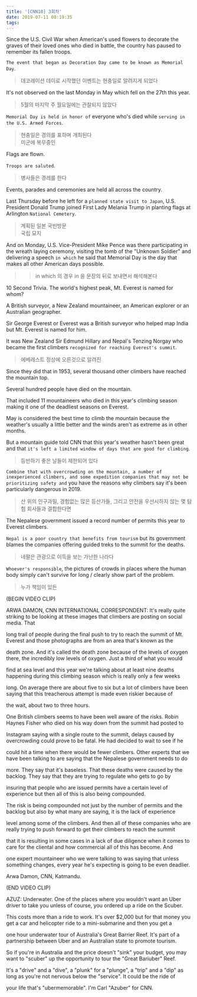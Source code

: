 ```yaml
---
title: '[CNN10] 3회차'
date: 2019-07-11 08:19:35
tags:
---
```


Since the U.S. Civil War when American's used flowers to decorate the graves of their loved ones who died in battle, the country has paused to remember its fallen troops.  

`The event that began as Decoration Day came to be known as Memorial Day`.  
> 데코레이션 데이로 시작했던 이벤트는 현충일로 알려지게 되었다  

It's not observed on the last Monday in May which fell on the 27th this year.  
> 5월의 마지막 주 월요일에는 관찰되지 않았다 

`Memorial Day is held in honor of` everyone who's died while `serving in the U.S. Armed Forces`.  
> 현충일은 경의를 표하며 개최된다  
> 미군에 복무중인  

Flags are flown.  

`Troops are saluted`.  
> 병사들은 경레를 한다  

Events, parades and ceremonies are held all across the country.  

Last Thursday before he left for a `planned state visit to Japan`, U.S. President Donald Trump joined First Lady Melania Trump in planting flags at Arlington `National Cemetery`.  
> 계획된 일본 국빈방문  
> 국립 묘지  

And on Monday, U.S. Vice-President Mike Pence was there participating in the wreath laying ceremony, visiting the tomb of the "Unknown Soldier" and delivering a speech `in which` he said that Memorial Day is the day that makes all other American days possible.  
>> in which 의 경우 in 을 문장의 뒤로 보내면서 해석해본다  

10 Second Trivia. The world's highest peak, Mt. Everest is named for whom?  

A British surveyor, a New Zealand mountaineer, an American explorer or an Australian geographer.  

Sir George Everest or Everest was a British surveyor who helped map India but Mt. Everest is named for him.  

It was New Zealand Sir Edmund Hillary and Nepal's Tenzing Norgay who became the first climbers `recognized for reaching Everest's summit`.  
> 에베레스트 정상에 오른것으로 알려진  

Since they did that in 1953, several thousand other climbers have reached the mountain top.  

Several hundred people have died on the mountain.  

That included 11 mountaineers who died in this year's climbing season making it one of the deadliest seasons on Everest.  

May is considered the best time to climb the mountain because the weather's usually a little better and the winds aren't as extreme as in other months.  

But a mountain guide told CNN that this year's weather hasn't been great and that `it's left a limited window of days that are good for climbing`.  
> 등반하기 좋은 날들이 제한되어 있다  

`Combine that with overcrowding on the mountain, a number of inexperienced climbers, and some expedition companies that may not be prioritizing safety and` you have the reasons why climbers say it's been particularly dangerous in 2019.  
> 산 위의 인구과밀, 경험없는 많은 등산가들, 그리고 안전을 우선시하지 않는 몇 탐험 회사들과 결합한다면  

The Nepalese government issued a record number of permits this year to Everest climbers.  

`Nepal is a poor country that benefits from tourism` but its government blames the companies offering guided treks to the summit for the deaths.  
> 네팔은 관광으로 이득을 보는 가난한 나라다  

`Whoever's responsible`, the pictures of crowds in places where the human body simply can't survive for long / clearly show part of the problem.  
> 누가 책임이 있든

(BEGIN VIDEO CLIP)

ARWA DAMON, CNN INTERNATIONAL CORRESPONDENT: It's really quite striking to be looking at these images that climbers are posting on social media. That 

long trail of people during the final push to try to reach the summit of Mt. Everest and those photographs are from an area that's known as the 

death zone. And it's called the death zone because of the levels of oxygen there, the incredibly low levels of oxygen. Just a third of what you would 

find at sea level and this year we're talking about at least nine deaths happening during this climbing season which is really only a few weeks 

long. On average there are about five to six but a lot of climbers have been saying that this treacherous attempt is made even riskier because of 

the wait, about two to three hours. 

One British climbers seems to have been well aware of the risks. Robin Haynes Fisher who died on his way down from the summit had posted to 

Instagram saying with a single route to the summit, delays caused by overcrowding could prove to be fatal. He had decided to wait to see if he 

could hit a time when there would be fewer climbers. Other experts that we have been talking to are saying that the Nepalese government needs to do 

more. They say that it's baseless. That these deaths were caused by the backlog. They say that they are trying to regulate who gets to go by 

insuring that people who are issued permits have a certain level of experience but then all of this is also being compounded. 

The risk is being compounded not just by the number of permits and the backlog but also by what many are saying, it is the lack of experience 

level among some of the climbers. And then all of these companies who are really trying to push forward to get their climbers to reach the summit 

that it is resulting in some cases in a lack of due diligence when it comes to care for the cliental and how commercial all of this has become. And 

one expert mountaineer who we were talking to was saying that unless something changes, every year he's expecting is going to be even deadlier. 

Arwa Damon, CNN, Katmandu. 

(END VIDEO CLIP)

AZUZ: Underwater. One of the places where you wouldn't want an Uber driver to take you unless of course, you ordered up a ride on the Scuber. 

This costs more than a ride to work. It's over $2,000 but for that money you get a car and helicopter ride to a mini-submarine and then you get a 

one hour underwater tour of Australia's Great Barrier Reef. It's part of a partnership between Uber and an Australian state to promote tourism. 

So if you're in Australia and the price doesn't "sink" your budget, you may want to "scuber" up the opportunity to tour the "Great Bariuber" Reef. 

It's a "drive" and a "dive", a "plunk" for a "plunge", a "trip" and a "dip" as long as you're not nervous below the "service". It could be the ride of 

your life that's "ubermemorable". I'm Carl "Azuber" for CNN.